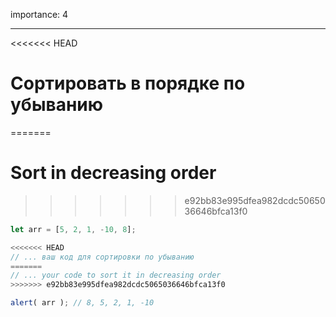 importance: 4

---

<<<<<<< HEAD
# Сортировать в порядке по убыванию
=======
# Sort in decreasing order
>>>>>>> e92bb83e995dfea982dcdc5065036646bfca13f0

```js
let arr = [5, 2, 1, -10, 8];

<<<<<<< HEAD
// ... ваш код для сортировки по убыванию
=======
// ... your code to sort it in decreasing order
>>>>>>> e92bb83e995dfea982dcdc5065036646bfca13f0

alert( arr ); // 8, 5, 2, 1, -10
```

